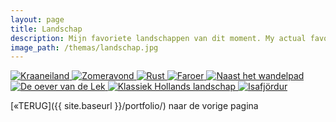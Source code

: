 ```yaml
---
layout: page
title: Landschap
description: Mijn favoriete landschappen van dit moment. My actual favorite landscapes. 
image_path: /themas/landschap.jpg
---
```


<section class="gallery-container">
  <a href="../landschap/image-1.jpg"  data-lightbox="landschap" data-title="Kraaneiland">
    <img src="../landschap/thumb-1.jpg" alt="Kraaneiland">
  </a>
   <a href="../landschap/image-2.jpg"  data-lightbox="landschap" data-title="Zomeravond">
    <img src="../landschap/thumb-2.jpg" alt="Zomeravond">
  </a>
   <a href="../landschap/image-3.jpg"  data-lightbox="landschap" data-title="Rust">
    <img src="../landschap/thumb-3.jpg" alt="Rust">
  </a>
   <a href="../landschap/image-4.jpg" data-lightbox="landschap" data-title="Faroer">
    <img src="../landschap/thumb-4.jpg" alt="Faroer">
    </a>
     <a href="../landschap/image-5.jpg"  data-lightbox="landschap" data-title="Naast het wandelpad">
    <img src="../landschap/thumb-5.jpg" alt="Naast het wandelpad">
  </a>
   <a href="../landschap/image-6.jpg"  data-lightbox="landschap" data-title="De oever van de Lek">
    <img src="../landschap/thumb-6.jpg" alt="De oever van de Lek">
  </a>
   <a href="../landschap/image-7.jpg"  data-lightbox="landschap" data-title="Klassiek Hollands landschap">
    <img src="../landschap/thumb-7.jpg" alt="Klassiek Hollands landschap">
  </a>
   <a href="../landschap/image-8.jpg" data-lightbox="landschap" data-title="Isafjördur">
    <img src="../landschap/thumb-8.jpg" alt="Isafjördur">
    </a>
</section>



[&laquo;TERUG]({{ site.baseurl }}/portfolio/) naar de vorige pagina
